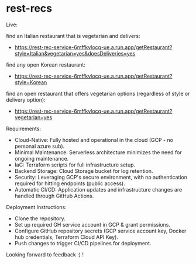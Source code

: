 # rest-recs
Live:

find an Italian restaurant that is vegetarian and delivers:
- https://rest-rec-service-6mffkvlocq-ue.a.run.app/getRestaurant?style=Italian&vegetarian=yes&doesDeliveries=yes

find any open Korean restaurant:
- https://rest-rec-service-6mffkvlocq-ue.a.run.app/getRestaurant?style=Korean

find an open restaurant that offers vegetarian options (regardless of style or delivery option):
- https://rest-rec-service-6mffkvlocq-ue.a.run.app/getRestaurant?vegetarian=yes

Requirements:
- Cloud-Native: Fully hosted and operational in the cloud (GCP - no personal azure sub).
- Minimal Maintenance: Serverless architecture minimizes the need for ongoing maintenance.
- IaC: Terraform scripts for full infrastructure setup.
- Backend Storage: Cloud Storage bucket for log retention.
- Security: Leveraging GCP's secure environment, with no authentication required for hitting endpoints (public access).
- Automatic CI/CD: Application updates and infrastructure changes are handled through GitHub Actions.

Deployment Instructions: 
- Clone the repository.
- Set up required GH service account in GCP & grant permissions.
- Configure GitHub repository secrets (GCP service account key, Docker hub credentials, Terraform Cloud API Key).
- Push changes to trigger CI/CD pipelines for deployment.


Looking forward to feedback :) !
